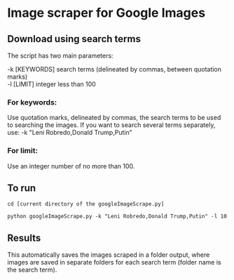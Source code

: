 # Image scraper for Google Images

## Download using search terms
The script has two main parameters:

-k [KEYWORDS]         search terms (delineated by commas, between quotation marks)     
-l [LIMIT]            integer less than 100

### For keywords:
Use quotation marks, delineated by commas, the search terms to be used to searching the images.  If you want to search several terms separately, use: -k "Leni Robredo,Donald Trump,Putin"

### For limit:
Use an integer number of no more than 100.

## To run
```
cd [current directory of the googleImageScrape.py]

python googleImageScrape.py -k "Leni Robredo,Donald Trump,Putin" -l 10
```

## Results
This automatically saves the images scraped in a folder output, where images are saved in separate folders for each search term (folder name is the search term).
